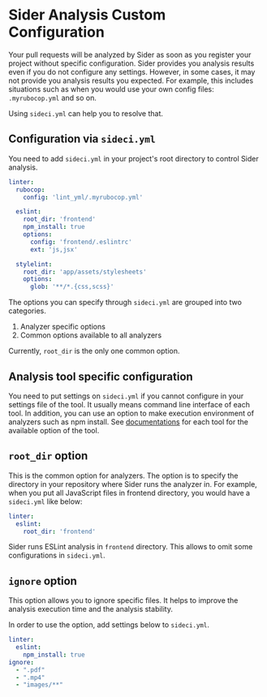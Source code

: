 # Sider Analysis Custom Configuration

Your pull requests will be analyzed by Sider as soon as you register your project without specific configuration. Sider provides you analysis results even if you do not configure any settings. However, in some cases, it may not provide you analysis results you expected. For example, this includes situations such as when you would use your own config files: `.myrubocop.yml` and so on.

Using `sideci.yml` can help you to resolve that.

## Configuration via `sideci.yml`

You need to add `sideci.yml` in your project's root directory to control Sider analysis.

```yaml
linter:
  rubocop:
    config: 'lint_yml/.myrubocop.yml'

  eslint:
    root_dir: 'frontend'
    npm_install: true
    options:
      config: 'frontend/.eslintrc'
      ext: 'js,jsx'

  stylelint:
    root_dir: 'app/assets/stylesheets'
    options:
      glob: '**/*.{css,scss}'
```

The options you can specify through `sideci.yml` are grouped into two categories.

1. Analyzer specific options
2. Common options available to all analyzers

Currently, `root_dir` is the only one common option.

## Analysis tool specific configuration

You need to put settings on `sideci.yml` if you cannot configure in your settings file of the tool. It usually means command line interface of each tool. In addition, you can use an option to make execution environment of analyzers such as npm install. See [documentations](../tools/README.md) for each tool for the available option of the tool.

## `root_dir` option

This is the common option for analyzers. The option is to specify the directory in your repository where Sider runs the analyzer in. For example, when you put all JavaScript files in frontend directory, you would have a `sideci.yml` like below:

```yaml
linter:
  eslint:
    root_dir: 'frontend'
```

Sider runs ESLint analysis in `frontend` directory. This allows to omit some configurations in `sideci.yml`.

## `ignore` option

This option allows you to ignore specific files. It helps to improve the analysis execution time and the analysis stability.

In order to use the option, add settings below to `sideci.yml`.

```yaml
linter:
  eslint:
    npm_install: true
ignore:
  - ".pdf"
  - ".mp4"
  - "images/**"
```

